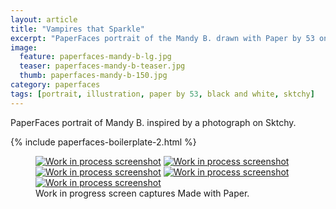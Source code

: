 ```yaml
---
layout: article
title: "Vampires that Sparkle"
excerpt: "PaperFaces portrait of the Mandy B. drawn with Paper by 53 on an iPad."
image: 
  feature: paperfaces-mandy-b-lg.jpg
  teaser: paperfaces-mandy-b-teaser.jpg
  thumb: paperfaces-mandy-b-150.jpg
category: paperfaces
tags: [portrait, illustration, paper by 53, black and white, sktchy]
---
```


PaperFaces portrait of Mandy B. inspired by a photograph on Sktchy.

{% include paperfaces-boilerplate-2.html %}

<figure class="third">
  <a href="{{ site.url }}/images/paperfaces-mandy-b-process-1-lg.jpg"><img src="{{ site.url }}/images/paperfaces-mandy-b-process-1-600.jpg" alt="Work in process screenshot"></a>
  <a href="{{ site.url }}/images/paperfaces-mandy-b-process-2-lg.jpg"><img src="{{ site.url }}/images/paperfaces-mandy-b-process-2-600.jpg" alt="Work in process screenshot"></a>
  <a href="{{ site.url }}/images/paperfaces-mandy-b-process-3-lg.jpg"><img src="{{ site.url }}/images/paperfaces-mandy-b-process-3-600.jpg" alt="Work in process screenshot"></a>
  <a href="{{ site.url }}/images/paperfaces-mandy-b-process-4-lg.jpg"><img src="{{ site.url }}/images/paperfaces-mandy-b-process-4-600.jpg" alt="Work in process screenshot"></a>
  <a href="{{ site.url }}/images/paperfaces-mandy-b-process-5-lg.jpg"><img src="{{ site.url }}/images/paperfaces-mandy-b-process-5-600.jpg" alt="Work in process screenshot"></a>
  <figcaption>Work in progress screen captures Made with Paper.</figcaption>
</figure>